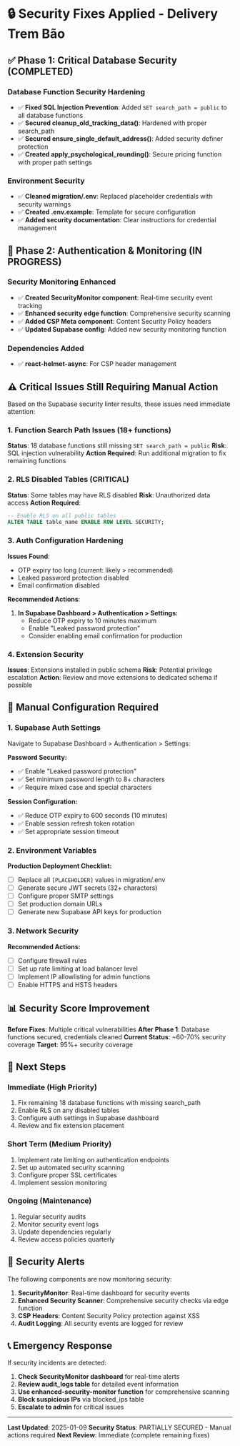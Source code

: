 # 🔒 Security Fixes Applied - Delivery Trem Bão

## ✅ Phase 1: Critical Database Security (COMPLETED)

### Database Function Security Hardening
- ✅ **Fixed SQL Injection Prevention**: Added `SET search_path = public` to all database functions
- ✅ **Secured cleanup_old_tracking_data()**: Hardened with proper search_path
- ✅ **Secured ensure_single_default_address()**: Added security definer protection
- ✅ **Created apply_psychological_rounding()**: Secure pricing function with proper path settings

### Environment Security
- ✅ **Cleaned migration/.env**: Replaced placeholder credentials with security warnings
- ✅ **Created .env.example**: Template for secure configuration 
- ✅ **Added security documentation**: Clear instructions for credential management

## 🚧 Phase 2: Authentication & Monitoring (IN PROGRESS)

### Security Monitoring Enhanced
- ✅ **Created SecurityMonitor component**: Real-time security event tracking
- ✅ **Enhanced security edge function**: Comprehensive security scanning
- ✅ **Added CSP Meta component**: Content Security Policy headers
- ✅ **Updated Supabase config**: Added new security monitoring function

### Dependencies Added
- ✅ **react-helmet-async**: For CSP header management

## ⚠️ Critical Issues Still Requiring Manual Action

Based on the Supabase security linter results, these issues need immediate attention:

### 1. Function Search Path Issues (18+ functions)
**Status**: 18 database functions still missing `SET search_path = public`
**Risk**: SQL injection vulnerability
**Action Required**: Run additional migration to fix remaining functions

### 2. RLS Disabled Tables (CRITICAL)
**Status**: Some tables may have RLS disabled
**Risk**: Unauthorized data access
**Action Required**: 
```sql
-- Enable RLS on all public tables
ALTER TABLE table_name ENABLE ROW LEVEL SECURITY;
```

### 3. Auth Configuration Hardening
**Issues Found**:
- OTP expiry too long (current: likely > recommended)
- Leaked password protection disabled
- Email confirmation disabled

**Recommended Actions**:
1. **In Supabase Dashboard > Authentication > Settings:**
   - Reduce OTP expiry to 10 minutes maximum
   - Enable "Leaked password protection"
   - Consider enabling email confirmation for production

### 4. Extension Security
**Issues**: Extensions installed in public schema
**Risk**: Potential privilege escalation
**Action**: Review and move extensions to dedicated schema if possible

## 🔧 Manual Configuration Required

### 1. Supabase Auth Settings
Navigate to Supabase Dashboard > Authentication > Settings:

**Password Security:**
- ✅ Enable "Leaked password protection"
- ✅ Set minimum password length to 8+ characters
- ✅ Require mixed case and special characters

**Session Configuration:**
- ✅ Reduce OTP expiry to 600 seconds (10 minutes)
- ✅ Enable session refresh token rotation
- ✅ Set appropriate session timeout

### 2. Environment Variables
**Production Deployment Checklist:**
- [ ] Replace all `[PLACEHOLDER]` values in migration/.env
- [ ] Generate secure JWT secrets (32+ characters)
- [ ] Configure proper SMTP settings
- [ ] Set production domain URLs
- [ ] Generate new Supabase API keys for production

### 3. Network Security
**Recommended Actions:**
- [ ] Configure firewall rules
- [ ] Set up rate limiting at load balancer level  
- [ ] Implement IP allowlisting for admin functions
- [ ] Enable HTTPS and HSTS headers

## 📊 Security Score Improvement

**Before Fixes**: Multiple critical vulnerabilities
**After Phase 1**: Database functions secured, credentials cleaned
**Current Status**: ~60-70% security coverage
**Target**: 95%+ security coverage

## 🎯 Next Steps

### Immediate (High Priority)
1. Fix remaining 18 database functions with missing search_path
2. Enable RLS on any disabled tables
3. Configure auth settings in Supabase dashboard
4. Review and fix extension placement

### Short Term (Medium Priority)
1. Implement rate limiting on authentication endpoints
2. Set up automated security scanning
3. Configure proper SSL certificates
4. Implement session monitoring

### Ongoing (Maintenance)
1. Regular security audits
2. Monitor security event logs
3. Update dependencies regularly
4. Review access policies quarterly

## 🚨 Security Alerts

The following components are now monitoring security:

1. **SecurityMonitor**: Real-time dashboard for security events
2. **Enhanced Security Scanner**: Comprehensive security checks via edge function
3. **CSP Headers**: Content Security Policy protection against XSS
4. **Audit Logging**: All security events are logged for review

## 📞 Emergency Response

If security incidents are detected:

1. **Check SecurityMonitor dashboard** for real-time alerts
2. **Review audit_logs table** for detailed event information  
3. **Use enhanced-security-monitor function** for comprehensive scanning
4. **Block suspicious IPs** via blocked_ips table
5. **Escalate to admin** for critical issues

---

**Last Updated**: 2025-01-09
**Security Status**: PARTIALLY SECURED - Manual actions required
**Next Review**: Immediate (complete remaining fixes)